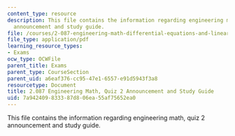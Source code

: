 ```yaml
---
content_type: resource
description: This file contains the information regarding engineering math, quiz 2
  announcement and study guide.
file: /courses/2-087-engineering-math-differential-equations-and-linear-algebra-fall-2014/7a942409833387d806ea55af75652ea0_MIT2_087F14_Quiz2AnnStuGu.pdf
file_type: application/pdf
learning_resource_types:
- Exams
ocw_type: OCWFile
parent_title: Exams
parent_type: CourseSection
parent_uid: a6eaf376-cc95-47e1-6557-e91d5943f3a8
resourcetype: Document
title: 2.087 Engineering Math, Quiz 2 Announcement and Study Guide
uid: 7a942409-8333-87d8-06ea-55af75652ea0
---
```

This file contains the information regarding engineering math, quiz 2 announcement and study guide.

